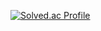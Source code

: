 [![Solved.ac Profile](http://mazassumnida.wtf/api/v2/generate_badge?boj=joyous_nee)](https://solved.ac/joyous_nee/)
